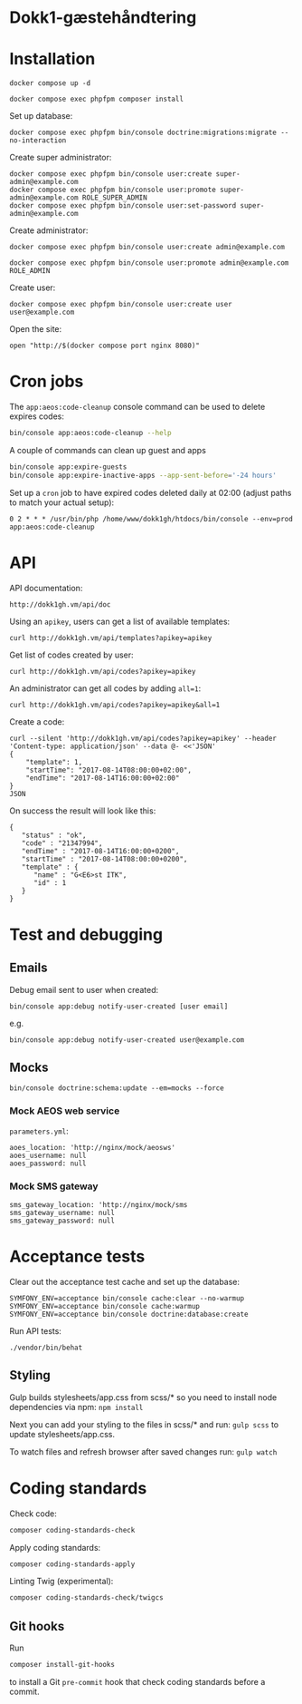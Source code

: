Dokk1-gæstehåndtering
=====================

# Installation

```
docker compose up -d
```

```
docker compose exec phpfpm composer install
```

Set up database:

```
docker compose exec phpfpm bin/console doctrine:migrations:migrate --no-interaction
```

Create super administrator:

```
docker compose exec phpfpm bin/console user:create super-admin@example.com
docker compose exec phpfpm bin/console user:promote super-admin@example.com ROLE_SUPER_ADMIN
docker compose exec phpfpm bin/console user:set-password super-admin@example.com
```

Create administrator:

```
docker compose exec phpfpm bin/console user:create admin@example.com
```

```
docker compose exec phpfpm bin/console user:promote admin@example.com ROLE_ADMIN
```

Create user:

```
docker compose exec phpfpm bin/console user:create user user@example.com
```

Open the site:

```
open "http://$(docker compose port nginx 8080)"
```

# Cron jobs

The `app:aeos:code-cleanup` console command can be used to delete expires codes:

```sh
bin/console app:aeos:code-cleanup --help
```

A couple of commands can clean up guest and apps

```sh
bin/console app:expire-guests
bin/console app:expire-inactive-apps --app-sent-before='-24 hours'
```

Set up a `cron` job to have expired codes deleted daily at 02:00
(adjust paths to match your actual setup):

```
0 2 * * * /usr/bin/php /home/www/dokk1gh/htdocs/bin/console --env=prod app:aeos:code-cleanup
```


# API

API documentation:

```
http://dokk1gh.vm/api/doc
```

Using an `apikey`, users can get a list of available templates:

```
curl http://dokk1gh.vm/api/templates?apikey=apikey
```

Get list of codes created by user:

```
curl http://dokk1gh.vm/api/codes?apikey=apikey
```

An administrator can get all codes by adding `all=1`:

```
curl http://dokk1gh.vm/api/codes?apikey=apikey&all=1
```

Create a code:

```
curl --silent 'http://dokk1gh.vm/api/codes?apikey=apikey' --header 'Content-type: application/json' --data @- <<'JSON'
{
	"template": 1,
	"startTime": "2017-08-14T08:00:00+02:00",
	"endTime": "2017-08-14T16:00:00+02:00"
}
JSON
```

On success the result will look like this:

```
{
   "status" : "ok",
   "code" : "21347994",
   "endTime" : "2017-08-14T16:00:00+0200",
   "startTime" : "2017-08-14T08:00:00+0200",
   "template" : {
      "name" : "G<E6>st ITK",
      "id" : 1
   }
}
```

# Test and debugging

## Emails

Debug email sent to user when created:

```
bin/console app:debug notify-user-created [user email]
```

e.g.

```
bin/console app:debug notify-user-created user@example.com
```

## Mocks

```
bin/console doctrine:schema:update --em=mocks --force
```

### Mock AEOS web service

`parameters.yml`:

```
aoes_location: 'http://nginx/mock/aeosws'
aoes_username: null
aoes_password: null
```

### Mock SMS gateway

```
sms_gateway_location: 'http://nginx/mock/sms
sms_gateway_username: null
sms_gateway_password: null
```


# Acceptance tests

Clear out the acceptance test cache and set up the database:

```
SYMFONY_ENV=acceptance bin/console cache:clear --no-warmup
SYMFONY_ENV=acceptance bin/console cache:warmup
SYMFONY_ENV=acceptance bin/console doctrine:database:create
```

Run API tests:

```
./vendor/bin/behat
```


## Styling

Gulp builds stylesheets/app.css from scss/* so you need to install node dependencies via npm:
`npm install`

Next you can add your styling to the files in scss/* and run:
`gulp scss` to update stylesheets/app.css.

To watch files and refresh browser after saved changes run:
`gulp watch`


# Coding standards

Check code:

```sh
composer coding-standards-check
```

Apply coding standards:

```sh
composer coding-standards-apply
```

Linting Twig (experimental):

```sh
composer coding-standards-check/twigcs
```

## Git hooks

Run

```sh
composer install-git-hooks
```

to install a Git `pre-commit` hook that check coding standards before a commit.
